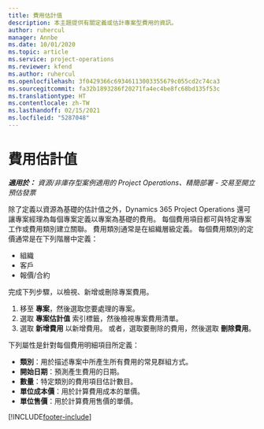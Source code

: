 ```yaml
---
title: 費用估計值
description: 本主題提供有關定義或估計專案型費用的資訊。
author: ruhercul
manager: Annbe
ms.date: 10/01/2020
ms.topic: article
ms.service: project-operations
ms.reviewer: kfend
ms.author: ruhercul
ms.openlocfilehash: 3f0429366c69346113003355679c055cd2c74ca3
ms.sourcegitcommit: fa32b1893286f20271fa4ec4be8fc68bd135f53c
ms.translationtype: HT
ms.contentlocale: zh-TW
ms.lasthandoff: 02/15/2021
ms.locfileid: "5287048"
---
```

# <a name="expense-estimates"></a>費用估計值
_**適用於：** 資源/非庫存型案例適用的 Project Operations、精簡部署 - 交易至開立預估發票_

除了定義以資源為基礎的估計值之外，Dynamics 365 Project Operations 還可讓專案經理為每個專案定義以專案為基礎的費用。 每個費用項目都可與特定專案工作或費用類別建立關聯。 費用類別通常是在組織層級定義。 每個費用類別的定價通常是在下列階層中定義：

- 組織
- 客戶
- 報價/合約

完成下列步驟，以檢視、新增或刪除專案費用。

1. 移至 **專案**，然後選取您要處理的專案。
2. 選取 **專案估計值** 索引標籤，然後檢視專案費用清單。
3. 選取 **新增費用** 以新增費用。 或者，選取要刪除的費用，然後選取 **刪除費用**。

下列屬性是針對每個費用明細項目所定義：

- **類別**：用於描述專案中所產生所有費用的常見群組方式。
- **開始日期**：預測產生費用的日期。
- **數量**：特定類別的費用項目估計數目。
- **單位成本價**：用於計算費用成本的單價。
- **單位售價**：用於計算費用售價的單價。



[!INCLUDE[footer-include](../includes/footer-banner.md)]
